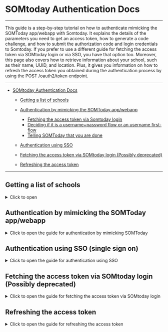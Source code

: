 # SOMtoday Authentication Docs

---

This guide is a step-by-step tutorial on how to authenticate mimicking the SOMToday app/webapp with Somtoday. It explains the details of the parameters you need to get an access token, how to generate a code challenge, and how to submit the authorization code and login credentials to Somtoday. If you prefer to use a different guide for fetching the access token via SOMtoday login or via SSO, you have that option too. Moreover, this page also covers how to retrieve information about your school, such as their name, UUID, and location. Plus, it gives you information on how to refresh the access token you obtained during the authentication process by using the POST /oauth2/token endpoint.


---
<!-- TOC -->

- [SOMtoday Authentication Docs](#somtoday-authentication-docs)
  - [Getting a list of schools](#getting-a-list-of-schools)
  - [Authentication by mimicking the SOMToday app/webapp](#authentication-by-mimicking-the-somtoday-appwebapp)
    - [Fetching the access token via Somtoday login](#step-1-fetching-the-access-token-via-somtoday-login-get-httpsinloggensomtodaynloauth2authorize)
    - [Deciding if it is a username+password flow or an username first-flow](#step-2-deciding-if-it-is-a-usernamepassword-flow-or-an-username-first-flow)
    - [Telling SOMToday that you are done](#step-3-telling-somtoday-that-you-are-done-post-httpsinloggensomtodaynloauth2token)
  - [Authentication using SSO](#authentication-using-sso-single-sign-on)
  - [Fetching the access token via SOMtoday login (Possibly deprecated)](#fetching-the-access-token-via-somtoday-login-post-oauth2token)
  
  - [Refreshing the access token](#refreshing-the-access-token-post-oauth2token)
---
## Getting a list of schools
<details><summary>Click to open</summary>


### Getting a list of schools `GET https://servers.somtoday.nl/organisaties.json`

Each object in the "instellingen" array represents a school and contains three values. The first is it's "uuid", which is a unique identifier for the school. The second value is "naam", which represents the name of the school. The third value pair is "plaats", which represents the location of the school.

In addition to these properties, each school can also have an array of "oidcurls" (Object Identifier Uniform Resource Locators). This array contains objects with three values: "omschrijving", "url", and "domain_hint". These properties provide additional information about the school's authentication systems (which are used when the school uses, for example, microsoft to authenticate its students).

#### Returns
```json
[
  {
    "instellingen": [
      {
        "uuid": "099ce144-c400-4468-95d4-ad36f9f5cb5c",
        "naam": "Etty Hillesum Lyceum",
        "plaats": "DEVENTER",
        "oidcurls": [
          {
            "omschrijving":"Carmel",
            "url":"https://idpcluster.stichtingcarmelcollege.nl/nidp/oauth/nam",
            "domain_hint":""
          }
        ]
      },
      {
        "uuid": "ee8c456e-a227-4b7f-bb33-8601147d3264",
        "naam": "Scholengemeenschap Marianum",
        "plaats": "GROENLO",
        "oidcurls": []
      },
      {
        "uuid": "dda02c4c-82e5-42a7-a80d-bba133fd0430",
        "naam": "R.-K. Sg. Canisius",
        "plaats": "ALMELO",
        "oidcurls": []
      },
      ...
    ]
  }
]
```

</details>

## Authentication by mimicking the SOMToday app/webapp
<details><summary>Click to open the guide for authentication by mimicking SOMToday</summary>

If you rather have a Postman example, you van view it here, but I recommend to still read through the documentation for the best understanding of the authentication process: 

[<img src="https://run.pstmn.io/button.svg" alt="Run In Postman" style="width: 128px; height: 32px;">](https://www.postman.com/red-equinox-452973/workspace/public-workspace/collection/19370875-46472ea9-9786-4cc0-87e0-f1f144f976cb?action=share&creator=19370875)

### Step 1: Fetching the access token via Somtoday login: `GET https://inloggen.somtoday.nl/oauth2/authorize`

#### Parameters
| Name                  | Type      | Value                                |
|-----------------------|-----------|--------------------------------------|
| redirect_uri          | Parameter | somtoday://nl.topicus.somtoday.leerling/oauth/callback|
| client_id             | Parameter | somtoday-leerling-native |
| state                 | Parameter | [state]                              |
| response_type         | Parameter | code                                 |
| scope                 | Parameter | openid                               |
| tenant_uuid           | Parameter | [tenant_uuid]                        |
| session               | Parameter | no_session                           |
| code_challenge        | Parameter | [code_challenge]                     |
| code_challenge_method | Parameter | S256                                 |

`redirect_uri`: This parameter is the URL that the user will be redirected to after authentication is completed. In this case, it's `somtoday://nl.topicus.somtoday.leerling/oauth/callback`, which is a custom URI scheme that will launch the Somtoday Leerling app (or any other app that has this deeplink registered) on the user's device. I suspect that `somtodayouder://oauth/callback` will also work, since SOMToday has a parent version of their app, but I'm not sure!

`state`: This parameter is used by the client to maintain state between the request and the callback. In this case, it's a randomly generated string of 8 characters.

`tenant_uuid`: This is a unique identifier for the used by SOMtoday to identify you as part of a school. This value can be found in the `uuid` property of the school object in the list of schools. This was explained above.

`code_challenge`: This parameter is used to prevent replay attacks by generating a unique value that is used to verify the client's identity when exchanging the authorization code for an access token.

```C#
    public void GenerateTokens()
    {
        string CodeVerifier = GenerateNonce();
        string CodeChallenge = GenerateCodeChallenge(CodeVerifier);
    }

    private static string GenerateNonce()
    {
        const string chars = "abcdefghijklmnopqrstuvwxyz123456789";
        var nonce = new char[128];
        for (int i = 0; i < nonce.Length; i++)
        {
            nonce[i] = chars[Random.Range(0, chars.Length)];
        }

        return new string(nonce);
    }

    private static string GenerateCodeChallenge(string codeVerifier)
    {
        using var sha256 = SHA256.Create();
        var hash = sha256.ComputeHash(Encoding.UTF8.GetBytes(codeVerifier));
        var b64Hash = Convert.ToBase64String(hash);
        var code = Regex.Replace(b64Hash, "\\+", "-");
        code = Regex.Replace(code, "\\/", "_");
        code = Regex.Replace(code, "=+$", "");
        return code;
    }
    
```

The GenerateNonce() function generates a 128-character string composed of lowercase letters and numbers.

The GenerateCodeChallenge() function first creates a SHA256 hash of the codeVerifier string using the SHA256.Create() method, and then encodes it as a base64 string using Convert.ToBase64String(). The resulting string is then modified to be safe for use in a URL by replacing certain characters with URL-safe equivalents using regular expressions.

When you're finished generating the link, it will look something like this: <br>
`https://inloggen.somtoday.nl/oauth2/authorize?redirect_uri=somtodayleerling://oauth/callback&client_id=D50E0C06-32D1-4B41-A137-A9A850C892C2&response_type=code&state=[8 random characters]&scope=openid&tenant_uuid=[UUID of the school]&session=no_session&code_challenge=[code challenge]k&code_challenge_method=S256`<br><br>

You are able to send the user to that generated link. They will see the usual SOMtoday login screen and will need to log into their account. When SOMtoday has authenticated them, SOMtoday will redirect them to a callback, which will look something like this:<br>
`somtodayleerling://oauth:443/callback?code=eyJ6aXAiOiJERUYiLCJjdHkiOiJKV1QiLCJlbmMiOiJBMjU2R0NNIiwiYWxnIjoiZGlyIn0....&iss=https://somtoday.nl&state=[8 random characters, same as first URL]`<br>
The `code` parameter is the access token that you are looking for. But this is only handy when working with native apps (like the SOMtoday app). The 'url' above is a deeplink that will open an installed app, hence the `somtodayleerling://` scheme. You can use this to open the SOMtoday app (or any apps with the scheme registered) on the user's device, and the app will handle the rest of the authentication process. <br><br>
#### Returns
This will return a redirect (HTTP 302), which will redirect the user. You need to intercept that redirect url and parse the query parameters. The `code` parameter is the authorization code that you need for the next parts of the authentication process, I will refer to this as the `authorization_code`. <br><br>
You also need to save the following cookie: 'production-authenticator-stickiness' which is a cookie value that is used to keep the user logged in. This cookie is used in the next steps of the authentication process. It looks something like this: `"5929c2cf25fe1a95"`<br><br>
And at last, you need to save the `location` header, which is the url that the user is redirected to. This url is used in the next steps of the authentication process. It looks something like this: `https://inloggen.somtoday.nl/?auth=`

### Step 1.1: Getting a cookie (~~for santa~~): `GET https://inloggen.somtoday.nl/`

| Name                                | Type      | Value                                 |
|-------------------------------------|-----------|---------------------------------------|
| auth                                | Parameter | `authorization_code`                  |
| production-authenticator-stickiness | cookie    | [production-authenticator-stickiness] |


This will return another cookie that you need to save: `JSESSIONID`. To make sure you can save the cookie I recommend to disallow the HTTP request to follow redirects.


### Step 2: Deciding if it is a username+password flow or an username first-flow

When logging in somtoday, there'll be 2 options on how to send your username and password.

username+password flow: After entering your school and pressing submit, there'll appear 2 input fields for username & password.

username first-flow: After entering your school and pressing submit, there'll appear only 1 input field for the username.

To decide which flow it is, we'll have to send one request.

```
POST /0-1.-panel-signInForm&auth=<authorization_code>
Origin: https://inloggen.somtoday.nl
```
#### Returns

Don't follow the redirect, check if the ``auth`` parameter exists in the 'Location' header. If exists, then it is a **username + password flow**, otherwise it is an **username first-flow**

#### Authentication with username first-flow: `POST https://inloggen.somtoday.nl/login?2-1.-passwordForm`

#### Parameters

| Name                                                     | Type      | Value                                 |
|----------------------------------------------------------|-----------|---------------------------------------|
| loginLink                                                | body      | x                                     |
| passwordFieldPanel:passwordFieldPanel_body:passwordField | body      | [password]                            |
| origin                                                   | header    | https://inloggen.somtoday.nl          |
| JSESSIONID                                               | cookie    | [JSESSIONID]                          |
| auth                                                     | param     | `authorization_code`
| production-authenticator-stickiness                      | cookie    | [production-authenticator-stickiness] |

`auth`: This is the authorization code that you got from step 1.

`password`: This is the password of the user that you want to authenticate.


***The reason that we're only submitting our `password` is because we submitted already our username before to decide what flow it is.***
#### Returns
A redirect (HTTP 302), you need to intercept this redirect and parse the query parameters. The `code` parameter is the authorization code that you need for the next parts of the authentication process, I will refer to this as the `final_authorization_code`.

#### Authentication with username + password flow `POST https://inloggen.somtoday.nl/?0-1.-panel-signInForm`

| Name                                                     | Type      | Value                                 |
|----------------------------------------------------------|-----------|---------------------------------------|
| loginLink                                                | body      | x                                     |
| usernameFieldPanel:usernameFieldPanel_body:usernameField | body      | [username]
| passwordFieldPanel:passwordFieldPanel_body:passwordField | body      | [password]                            |
| origin                                                   | header    | https://inloggen.somtoday.nl          |
| auth                                                     | param     | `authorization_code`
| JSESSIONID                                               | cookie    | [JSESSIONID]                          |
| production-authenticator-stickiness                      | cookie    | [production-authenticator-stickiness] |


#### Returns
A redirect (HTTP 302), you need to intercept this redirect and parse the query parameters. The `code` parameter is the authorization code that you need for the next parts of the authentication process, I will refer to this as the `final_authorization_code`.

### Step 3: Telling SOMToday that you are done: `POST https://inloggen.somtoday.nl/oauth2/token`

#### Parameters

| Name                  | Type      | Value                                |
|-----------------------|-----------|--------------------------------------|
| grant_type            | Parameter | authorization_code                   |
| session               | Parameter | no_session                           |
| scope                 | Parameter | openid                               |
| client_id             | Parameter | somtoday-leerling-native             |
| tenant_uuid           | Parameter | [tenant_uuid]                        |
| code                  | Parameter | `final_authorization_code`           |
| code_verifier         | Parameter | [code_verifier]                      |

`tentant_uuid`: This is a unique identifier for the used by SOMtoday to identify you as part of a school. This value can be found in the `uuid` property of the school object in the list of schools. This was explained above.

`final_authorization_code`: This is the authorization code that you got from step 2.

`code_verifier`: This is the code verifier that you generated in step 1.

#### Returns

```json
{
  "access_token": "<REDACTED>",
  "refresh_token": "<REDACTED>",
  "somtoday_api_url": "https://api.somtoday.nl",
  "scope": "openid",
  "somtoday_tenant": "bonhoeffer",
  "id_token": "<REDACTED>",
  "token_type": "Bearer",
  "expires_in": 3600
}
```
</details>

## Authentication using SSO (single sign on)
<details><summary>Click to open the guide for authentication using SSO</summary>

### Fetching the access token via SSO: `POST /oauth2/token`

#### Parameters

| Name          | Type | Value                                |
|---------------|------|--------------------------------------|
| grant_type    | Body | authorization_code                   |
| redirect_uri  | Body | [redirect_uri]                       |
| code_verifier | Body | [code_verifier]                      |
| code          | Body | [code]                               |
| scope         | Body | openid                               |
| client_id     | Body | D50E0C06-32D1-4B41-A137-A9A850C892C2 |

`redirect_uri` is the link redirected to after the user logged in. (Must be the same as in the login link and one of a few specified values. An example is: `somtodayleerling://oauth/callback`)
`code_verifier` is the string that was encoded and send in the login link. (Must be the same as in the login link when encoded using the method specified in the login link)
`code` is the code that has been sent to the redirect uri. it is a JWT token (5 base64 url encoded blocks separated by '.')

#### Returns

```json
{
  "access_token": "<REDACTED>",
  "refresh_token": "<REDACTED>",
  "somtoday_api_url": "https://bonhoeffer-api.somtoday.nl",
  "scope": "openid",
  "somtoday_tenant": "bonhoeffer",
  "id_token": "<REDACTED>",
  "token_type": "Bearer",
  "expires_in": 3600
}
```

The `somtoday_api_url` is used for all non-authentication requests, like for getting grades.

token_type, scope and (probably) expires_in are always the same, the other values change depending on the user, and school (the tokens are of course randomly generated).

#### Example

```bash
redirect_uri='somtodayleerling://oauth/callback' code_verifier='SOME_BASE64_CODE' code='SOME_TOKEN'
curl "https://somtoday.nl/oauth2/token" -d "grant_type=authorization_code&redirect_uri=$redirect_uri&code_verifier=$code_verifier&code=$code&scope=openid&client_id=D50E0C06-32D1-4B41-A137-A9A850C892C2"
```

#### Code verifier and challenge

To generate the verifier you need to generate a random 32-byte url encoded base64 value and use some algorithm to encode it. I would advise to use sha256. Here is a node.js example.

```javascript
// source: https://auth0.com/docs/authorization/flows/call-your-api-using-the-authorization-code-flow-with-pkce#create-code-challenge
// Dependency: Node.js crypto module
// https://nodejs.org/api/crypto.html#crypto_crypto
function base64URLEncode(str) {
    return str.toString('base64')
        .replace(/\+/g, '-')
        .replace(/\//g, '_')
        .replace(/=/g, '');
}
var verifier = base64URLEncode(crypto.randomBytes(32));
function sha256(buffer) {
    return crypto.createHash('sha256').update(buffer).digest();
}
var challenge = base64URLEncode(sha256(verifier));
console.log(verifier)
console.log(challenge)
```

### The Url format

The url that the client has to visit to get a login window is `https://somtoday.nl/oauth2/authorize`.
These are the parameters:

| Name                  | Type | Value                                |
|-----------------------|------|--------------------------------------|
| response_type         | Body | code                                 |
| redirect_uri          | Body | [uri]                                |
| code_challenge        | Body | [code_challenge]                     |
| tenant_uuid           | Body | [tenant_uuid]                        |
| oidc_iss              | Body | [oidc_iss]                           |
| code_challenge_method | Body | [code_challenge_method]              |
| (state)               | Body | [custom_state]                       |
| prompt                | Body | login                                |
| scope                 | Body | openid                               |
| client_id             | Body | D50E0C06-32D1-4B41-A137-A9A850C892C2 |

`uri` and `code_challenge` have been described already.
`tenant_uuid` and `oidc_iss` can be found in the organisaties.json inside oidcurls
`code_challenge_method` is the method used to encode the `code_verifier`. It is highly advised to use 'S256' which stands for Sha256.
`state` is an optional parameter.
`custom_state` will be included in the callback and can be used for identification while fetching multiple tokens.

After the user has logged in the page will redirect to the `uri` with these parameters

| Name    | Type | Value               |
|---------|------|---------------------|
| code    | Body | [code]              |
| (state) | Body | [custom_state]      |
| iss     | Body | https://somtoday.nl |

`custom_state` is the previously defined value.
`code` has already been described

</details>

## Fetching the access token via SOMtoday login (Possibly deprecated)
<details><summary>Click to open the guide for fetching the access token via SOMtoday login</summary>

All routes here are prefixed with the base url: `https://somtoday.nl`

### Fetching the access token via Somtoday login: `POST /oauth2/token`

#### Parameters

| Name       | Type | Value                                |
|------------|------|--------------------------------------|
| grant_type | Body | password                             |
| username   | Body | [school uuid]\\[username]            |
| password   | Body | [password]                           |
| scope      | Body | openid                               |
| client_id  | Body | D50E0C06-32D1-4B41-A137-A9A850C892C2 |

**Note: Since April 1st of 2021, SOMToday started using a different OAuth2 implementation in their app (SSO). The requests used to contain a `client_secret`, along with the `client_id`, currently, only the `client_id` is needed. The documentation has been adapted accordingly. Thanks to everyone on Discord for giving me a heads-up about this problem, and special thanks to @jktechs for figuring out that omitting the `client_secret` makes it work again.**

#### Returns

```json
{
  "access_token": "<REDACTED>",
  "refresh_token": "<REDACTED>",
  "somtoday_api_url": "https://bonhoeffer-api.somtoday.nl",
  "scope": "openid",
  "somtoday_tenant": "bonhoeffer",
  "id_token": "<REDACTED>",
  "token_type": "Bearer",
  "expires_in": 3600
}
```

The `somtoday_api_url` is used for all non-authentication requests, like for getting grades.

token_type, scope and (probably) expires_in are always the same, the other values change depending on the user, and school (the tokens are of course randomly generated).

#### Example

```bash
school_uuid='4213a402-b898-4d16-9ebb-8c5f02b57474' username='450000@live.bc-enschede.nl' password='MYSECRETPASSWORD123'
curl "https://somtoday.nl/oauth2/token" -d "grant_type=password&username=$school_uuid\\$username&password=$password&scope=openid&client_id=D50E0C06-32D1-4B41-A137-A9A850C892C2"
```

**Note: We use `\\` here, because `\` is normally used to escape things like quotes (e.g. `\"`) (and only bash double quote strings can escape using `\`), so `\\` will translate to `\`, and you can just use `\` if you use single quotes**



</details>

## Refreshing the access token
<details><summary>Click to open the guide for refreshing the access token</summary>


### Refreshing the access token `POST /oauth2/token`

#### Parameters

| Name          | Type | Value                                |
|---------------|------|--------------------------------------|
| grant_type    | Body | refresh_token                        |
| refresh_token | Body | [refresh_token]                      |
| client_id     | Body | D50E0C06-32D1-4B41-A137-A9A850C892C2 |
| scope         | Body | openid                               |

`refresh_token`: This is the refresh token that you get from the authentication process.

#### Returns

```json
{
  "access_token": "<REDACTED>",
  "refresh_token": "<REDACTED>",
  "somtoday_api_url": "https://api.somtoday.nl",
  "scope": "openid",
  "somtoday_tenant": "bonhoeffer",
  "id_token": "<REDACTED>",
  "token_type": "Bearer",
  "expires_in": 3600
}
```

</details>
